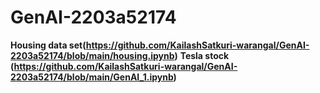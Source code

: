 # GenAI-2203a52174
**Housing data set(https://github.com/KailashSatkuri-warangal/GenAI-2203a52174/blob/main/housing.ipynb)**
**Tesla stock (https://github.com/KailashSatkuri-warangal/GenAI-2203a52174/blob/main/GenAI_1.ipynb)**